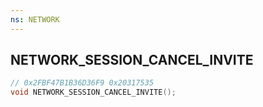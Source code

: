 ```yaml
---
ns: NETWORK
---
```

## NETWORK_SESSION_CANCEL_INVITE

```c
// 0x2FBF47B1B36D36F9 0x20317535
void NETWORK_SESSION_CANCEL_INVITE();
```


